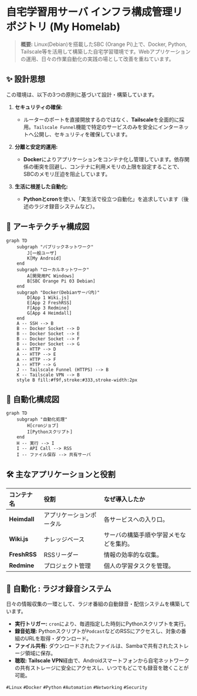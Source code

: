 # 自宅学習用サーバ インフラ構成管理リポジトリ (My Homelab)

> **概要:** Linux(Debian)を搭載したSBC (Orange Pi)上で、Docker, Python, Tailscale等を活用して構築した自宅学習環境です。Webアプリケーションの運用、日々の作業自動化の実践の場として改善を重ねています。

## ✨ 設計思想

この環境は、以下の3つの原則に基づいて設計・構築しています。

1.  **セキュリティの確保:**
    *   ルーターのポートを直接開放するのではなく、**Tailscale**を全面的に採用。`Tailscale Funnel`機能で特定のサービスのみを安全にインターネットへ公開し、セキュリティを確保しています。

2.  **分離と安定的運用:**
    *   **Docker**によりアプリケーションをコンテナ化し管理しています。依存関係の衝突を回避し、コンテナに利用メモリの上限を設定することで、SBCのメモリ圧迫を阻止しています。

3.  **生活に根差した自動化:**
    *   **Pythonとcron**を使い、「実生活で役立つ自動化」を追求しています（後述のラジオ録音システムなど）。

## 📖 アーキテクチャ構成図

```mermaid
graph TD
    subgraph "パブリックネットワーク"
        J[一般ユーザ]
        K[My Android]
    end
    subgraph "ローカルネットワーク"
        A[開発用PC Windows]
        B[SBC Orange Pi 03 Debian]
    end
    subgraph "Docker(Debianサーバ内)"
        D[App 1 Wiki.js]
        E[App 2 FreshRSS]
        F[App 3 Redmine]
        G[App 4 Heimdall]
    end
    A -- SSH --> B
    B -- Docker Socket --> D
    B -- Docker Socket --> E
    B -- Docker Socket --> F
    B -- Docker Socket --> G
    A -- HTTP --> D
    A -- HTTP --> E
    A -- HTTP --> F
    A -- HTTP --> G
    J -- Tailscale Funnel (HTTPS) --> B
    K -- Tailscale VPN --> B
    style B fill:#f9f,stroke:#333,stroke-width:2px
```

## 📖 自動化構成図

```mermaid
graph TD
    subgraph "自動化処理"
        H[cronジョブ]
        I[Pythonスクリプト]
    end
    H -- 実行 --> I
    I -- API Call --> RSS
    I -- ファイル保存 --> 共有サーバ
```
## 🛠️ 主なアプリケーションと役割

| コンテナ名 | 役割 | なぜ導入したか |
| :--- | :--- | :--- |
| **Heimdall** | アプリケーションポータル | 各サービスへの入り口。 |
| **Wiki.js** | ナレッジベース | サーバの構築手順や学習メモなどを集約。 |
| **FreshRSS** | RSSリーダー | 情報の効率的な収集。 |
| **Redmine** | プロジェクト管理 | 個人の学習タスクを管理。 |

## 🤖 自動化 : ラジオ録音システム

日々の情報収集の一環として、ラジオ番組の自動録音・配信システムを構築しています。

*   **実行トリガー:** `cron`により、毎週指定した時刻にPythonスクリプトを実行。
*   **録音処理:** Pythonスクリプトが`Podcast`などのRSSにアクセスし、対象の番組のURLを取得・ダウンロード。
*   **ファイル共有:** ダウンロードされたファイルは、Sambaで共有されたストレージ領域に保存。
*   **聴取:** **Tailscale VPN**経由で、Androidスマートフォンから自宅ネットワークの共有ストレージに安全にアクセスし、いつでもどこでも録音を聴くことが可能。

`#Linux` `#Docker` `#Python` `#Automation` `#Networking` `#Security`
